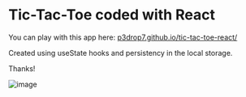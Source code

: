 # Tic-Tac-Toe coded with React

You can play with this app here: [p3drop7.github.io/tic-tac-toe-react/](p3drop7.github.io/tic-tac-toe-react/)

Created using useState hooks and persistency in the local storage.

Thanks!

![image](https://github.com/p3drop7/tic-tac-toe-react/assets/78917334/0679b730-477b-4802-8f14-b43b57247f88)

